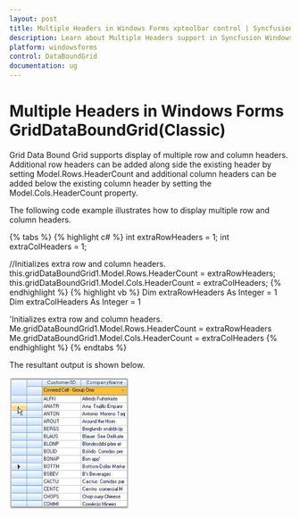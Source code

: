 ```yaml
---
layout: post
title: Multiple Headers in Windows Forms xptoolbar control | Syncfusion
description: Learn about Multiple Headers support in Syncfusion Windows Forms GridDataBoundGrid(Classic) control and more details.
platform: windowsforms
control: DataBoundGrid
documentation: ug
---
```


# Multiple Headers in Windows Forms GridDataBoundGrid(Classic)

Grid Data Bound Grid supports display of multiple row and column headers. Additional row headers can be added along side the existing header by setting Model.Rows.HeaderCount and additional column headers can be added below the existing column header by setting the Model.Cols.HeaderCount property.

The following code example illustrates how to display multiple row and column headers.

{% tabs %}
{% highlight c# %}
int extraRowHeaders = 1;
int extraColHeaders = 1;

//Initializes extra row and column headers.
this.gridDataBoundGrid1.Model.Rows.HeaderCount = extraRowHeaders;
this.gridDataBoundGrid1.Model.Cols.HeaderCount = extraColHeaders;
{% endhighlight  %}
{% highlight vb %}
Dim extraRowHeaders As Integer = 1
Dim extraColHeaders As Integer = 1

'Initializes extra row and column headers.
Me.gridDataBoundGrid1.Model.Rows.HeaderCount = extraRowHeaders
Me.gridDataBoundGrid1.Model.Cols.HeaderCount = extraColHeaders
{% endhighlight  %}
{% endtabs %}

The resultant output is shown below.

![Multiple-Headers_img1](Multiple-Headers_images/Multiple-Headers_img1.jpeg)



